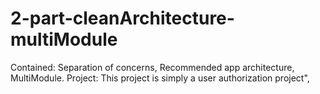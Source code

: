 # 2-part-cleanArchitecture-multiModule
Contained: Separation of concerns, Recommended app architecture, MultiModule. Project: This project is simply a user authorization project",
